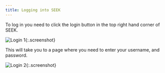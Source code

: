 ```yaml
---
title: Logging into SEEK
---
```



To log in you need to click the login button in the top right hand corner of SEEK.

![Login 1](/images/user-guide/login_1.png){:.screenshot}

This will take you to a page where you need to enter your username, and password.

![Login 2](/images/user-guide/login_2.png){:.screenshot}